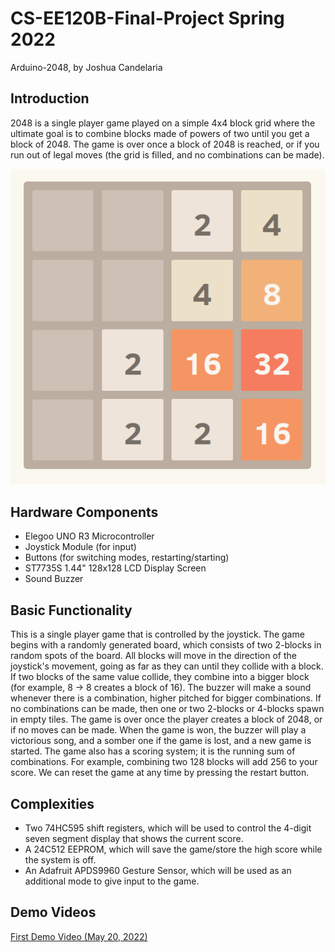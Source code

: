 # CS-EE120B-Final-Project Spring 2022

Arduino-2048, by Joshua Candelaria

## Introduction

2048 is a single player game played on a simple 4x4 block grid where the ultimate goal is to combine blocks made of powers of two until you get a block of 2048. The game is over once a block of 2048 is reached, or if you run out of legal moves (the grid is filled, and no combinations can be made).

![Example](2048_Screenshot.png)

## Hardware Components

* Elegoo UNO R3 Microcontroller
* Joystick Module (for input)
* Buttons (for switching modes, restarting/starting)
* ST7735S 1.44" 128x128 LCD Display Screen
* Sound Buzzer 

## Basic Functionality

This is a single player game that is controlled by the joystick. The game begins with a randomly generated board, which consists of two 2-blocks in random spots of the board. All blocks will move in the direction of the joystick's movement, going as far as they can until they collide with a block. If two blocks of the same value collide, they combine into a bigger block (for example, 8 -> 8 creates a block of 16). The buzzer will make a sound whenever there is a combination, higher pitched for bigger combinations. If no combinations can be made, then one or two 2-blocks or 4-blocks spawn in empty tiles. The game is over once the player creates a block of 2048, or if no moves can be made. When the game is won, the buzzer will play a victorious song, and a somber one if the game is lost, and a new game is started. The game also has a scoring system; it is the running sum of combinations. For example, combining two 128 blocks will add 256 to your score. We can reset the game at any time by pressing the restart button.

## Complexities 

* Two 74HC595 shift registers, which will be used to control the 4-digit seven segment display that shows the current score.
* A 24C512 EEPROM, which will save the game/store the high score while the system is off.
* An Adafruit APDS9960 Gesture Sensor, which will be used as an additional mode to give input to the game.

## Demo Videos

[First Demo Video (May 20, 2022)](https://youtu.be/FuY_zUGu9N4)

